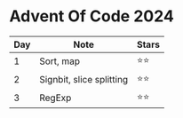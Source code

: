 # Advent Of Code 2024

| Day | Note                     | Stars        |
| --- | ------------------------ | ------------ |
| 1   | Sort, map                | :star::star: |
| 2   | Signbit, slice splitting | :star::star: |
| 3   | RegExp                   | :star::star: |
